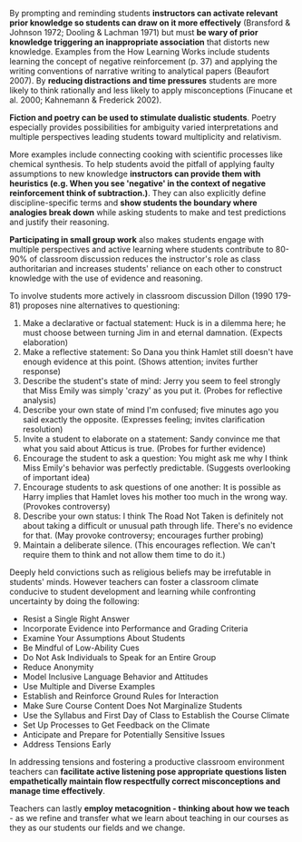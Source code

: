 By prompting and reminding students **instructors can activate relevant prior knowledge so students can draw on it more effectively** (Bransford &amp; Johnson 1972; Dooling &amp; Lachman 1971) but must **be wary of prior knowledge triggering an inappropriate association** that distorts new knowledge. Examples from the How Learning Works include students learning the concept of negative reinforcement (p. 37) and applying the writing conventions of narrative writing to analytical papers (Beaufort 2007). By **reducing distractions and time pressures** students are more likely to think rationally and less likely to apply misconceptions (Finucane et al. 2000; Kahnemann &amp; Frederick 2002).

**Fiction and poetry can be used to stimulate dualistic students**. Poetry especially provides possibilities for ambiguity varied interpretations and multiple perspectives leading students toward multiplicity and relativism.

More examples include connecting cooking with scientific processes like chemical synthesis. To help students avoid the pitfall of applying faulty assumptions to new knowledge **instructors can provide them with heuristics (e.g. When you see 'negative' in the context of negative reinforcement think of subtraction.)**. They can also explicitly define discipline-specific terms and **show students the boundary where analogies break down** while asking students to make and test predictions and justify their reasoning.

**Participating in small group work** also makes students engage with multiple perspectives and active learning where students contribute to 80-90% of classroom discussion reduces the instructor's role as class authoritarian and increases students' reliance on each other to construct knowledge with the use of evidence and reasoning.

To involve students more actively in classroom discussion Dillon (1990 179-81) proposes nine alternatives to questioning:

<ol>  
	<li> Make a declarative or factual statement: Huck is in a dilemma here; he must choose between turning Jim in and eternal damnation. (Expects elaboration)</li>  
	<li> Make a reflective statement: So Dana you think Hamlet still doesn't have enough evidence at this point. (Shows attention; invites further response)</li> 
	<li> Describe the student's state of mind: Jerry you seem to feel strongly that Miss Emily was simply 'crazy' as you put it. (Probes for reflective analysis)</li> 
	<li> Describe your own state of mind I'm confused; five minutes ago you said exactly the opposite. (Expresses feeling; invites clarification resolution)</li>  
	<li> Invite a student to elaborate on a statement: Sandy convince me that what you said about Atticus is true. (Probes for further evidence)</li> 
	<li> Encourage the student to ask a question: You might ask me why I think Miss Emily's behavior was perfectly predictable. (Suggests overlooking of important idea)</li> 
	<li> Encourage students to ask questions of one another: It is possible as Harry implies that Hamlet loves his mother too much in the wrong way. (Provokes controversy)</li> 
	<li> Describe your own status: I think The Road Not Taken is definitely not about taking a difficult or unusual path through life. There's no evidence for that. (May provoke controversy; encourages further probing)</li> 
	<li> Maintain a deliberate silence. (This encourages reflection. We can't require them to think and not allow them time to do it.)</li>
</ol>

Deeply held convictions such as religious beliefs may be irrefutable in students' minds. However teachers can foster a classroom climate conducive to student development and learning while confronting uncertainty by doing the following:

<ul>  
	<li>Resist a Single Right Answer</li> 
	<li>Incorporate Evidence into Performance and Grading Criteria</li>  
	<li>Examine Your Assumptions About Students</li>  
	<li>Be Mindful of Low-Ability Cues</li> 
	<li>Do Not Ask Individuals to Speak for an Entire Group</li> 
	<li>Reduce Anonymity</li>  
	<li>Model Inclusive Language Behavior and Attitudes</li> 
	<li>Use Multiple and Diverse Examples</li>  
	<li>Establish and Reinforce Ground Rules for Interaction</li> 
	<li>Make Sure Course Content Does Not Marginalize Students</li>  
	<li>Use the Syllabus and First Day of Class to Establish the Course Climate</li>  
	<li>Set Up Processes to Get Feedback on the Climate</li>  
	<li>Anticipate and Prepare for Potentially Sensitive Issues</li>  
	<li>Address Tensions Early</li>
</ul>

In addressing tensions and fostering a productive classroom environment teachers can **facilitate active listening pose appropriate questions listen empathetically maintain flow respectfully correct misconceptions and manage time effectively**.

Teachers can lastly **employ metacognition - thinking about how we teach** - as we refine and transfer what we learn about teaching in our courses as they as our students our fields and we change.